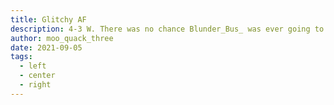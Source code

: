 ```yaml
---
title: Glitchy AF
description: 4-3 W. There was no chance Blunder_Bus_ was ever going to win this match. After going down 2-0, he hung most of his hopes on a "momentum shift" because he only lost by one goal in the second game (as opposed to 3 goals in the first game). He barely won the next two games in overtime, hardly a cause for celebration. To his credit, he did tie up the series and force game 7. However, moo_quack_three, back against the wall 3-1 in the final game, stepped up to secure victory.
author: moo_quack_three
date: 2021-09-05
tags:
  - left
  - center
  - right
---
```

